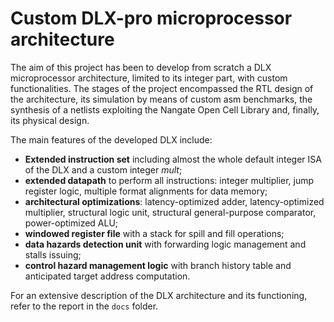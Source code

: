 # Custom DLX-pro microprocessor architecture
The aim of this project has been to develop from scratch a DLX microprocessor architecture, limited to its integer part, with custom functionalities. The stages of the project encompassed the RTL design of the architecture, its simulation by means of custom asm benchmarks, the synthesis of a netlists exploiting the Nangate Open Cell Library and, finally, its physical design.

The main features of the developed DLX include:
* **Extended instruction set** including almost the whole default integer ISA of the DLX and a custom integer *mult*;
* **extended datapath** to perform all instructions: integer multiplier, jump register logic,
multiple format alignments for data memory;
* **architectural optimizations**: latency-optimized adder, latency-optimized multiplier,
structural logic unit, structural general-purpose comparator, power-optimized ALU;
* **windowed register file** with a stack for spill and fill operations;
* **data hazards detection unit** with forwarding logic management and stalls issuing;
* **control hazard management logic** with branch history table and anticipated target
address computation.

For an extensive description of the DLX architecture and its functioning, refer to the report in the `docs` folder.
